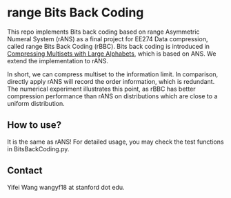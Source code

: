 # range Bits Back Coding

This repo implements Bits back coding based on range Asymmetric Numeral System (rANS) as a final project for EE274 Data compression, called range Bits Back Coding (rBBC). Bits back coding is introduced in [Compressing Multisets with Large Alphabets](
https://arxiv.org/abs/2107.09202), which is based on ANS. We extend the implementation to rANS. 

In short, we can compress multiset to the information limit. In comparison, directly apply rANS will record the order information, which is redundant. The numerical experiment illustrates this point, as rBBC has better compression performance than rANS on distributions which are close to a uniform distribution.

## How to use?

It is the same as rANS! For detailed usage, you may check the test functions in BitsBackCoding.py.

## Contact
Yifei Wang wangyf18 at stanford dot edu.
